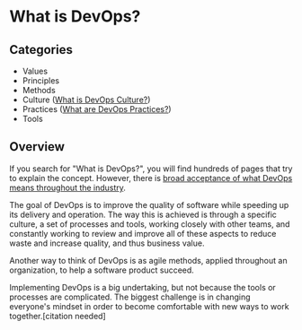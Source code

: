 # What is DevOps?

## Categories
 - Values
 - Principles
 - Methods
 - Culture ([What is DevOps Culture?])
 - Practices ([What are DevOps Practices?])
 - Tools

## Overview
If you search for "What is DevOps?", you will find hundreds of pages that try to explain the concept. However, there is [broad acceptance of what DevOps means throughout the industry](https://devops.com/surprise-broad-agreement-on-the-definition-of-devops/).

The goal of DevOps is to improve the quality of software while speeding up its delivery and operation. The way this is achieved is through a specific culture, a set of processes and tools, working closely with other teams, and constantly working to review and improve all of these aspects to reduce waste and increase quality, and thus business value.

Another way to think of DevOps is as agile methods, applied throughout an organization, to help a software product succeed.

Implementing DevOps is a big undertaking, but not because the tools or processes are complicated. The biggest challenge is in changing everyone's mindset in order to become comfortable with new ways to work together.[citation needed]

[What is DevOps Culture?]: ./culture/
[What are DevOps Practices?]: ./practices/

